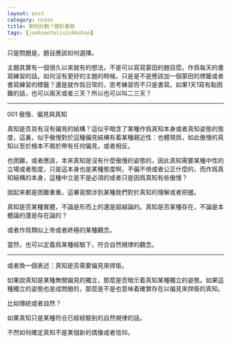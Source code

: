 ```yaml
---
layout: post
category: notes
title: 新的計劃？關於書寫
tags: [juoksentelisinkkohan]
---
```


只是問題是，題目應該如何選擇。

主題其實有一個很久以來就有的想法，不是可以寫寫蒙田的題目麼。作爲每天的書寫練習的話，如何沒有更好的主題的時候。只是是不是應該加一個蒙田的標籤或者書寫練習的標籤？還是就作爲日常的，思考練習而不只是書寫。如果1天1寫有點困難的話，也可以兩天或者三天？所以也可以叫二三天？

---

001 傲慢、偏見與真知


真知是否具有沒有偏見的結構？這似乎暗含了某種作爲真知本身或者真知姿態的態度，這裏，似乎傲慢對於這種偏見結構有着某種親近性：也體現爲，如此傲慢的真知以至於根本不屑於帶有任何偏見，或者相反。

也困難，或者應該，本來真知是沒有什麼傲慢的姿態的，因此真知需要某種中性的立場或者態度，只是這本身也是某種態度啊，不偏不倚或者公正什麼的，而作爲真知結構的本身，這種中立是不是必須的或者只是因爲真知有些傲慢？

說起來都是困難重重。這畢竟關涉到某種我們對於真知的理解或者把握。

真知是否某種實體，不論是形而上的還是超越論的。真知是否某種存在，不論是本體論的還是存在論的？

或者作爲類似上帝或者終極的某種觀念。

當然，也可以定義爲某種經驗下，符合自然規律的觀念。

---

或者換一個表述：真知是否需要偏見來捍衛。

如果說真知是某種無關偏見的獨立，那麼是否暗示着真知某種獨立的姿態。如果這種獨立的姿態也是成問題的，那麼是不是也意味着確實存在以偏見來捍衛的真知。

比如傳統或者自然？

如果真知只是某種符合已經經驗到的自然規律的話。

不然如何確定真知不是某個新的偶像或者信仰。

<!-- more -->
